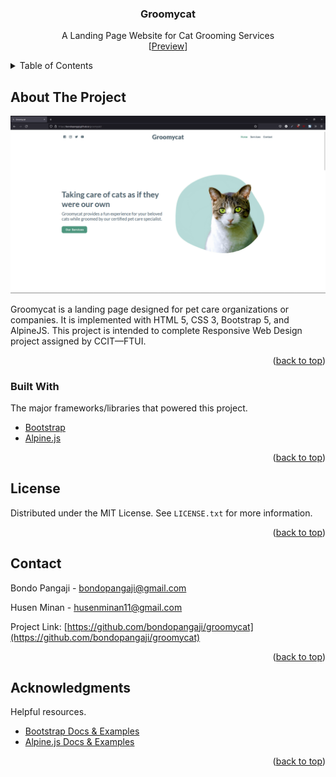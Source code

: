 <div id="top"></div>

<div align="center">

<h3 align="center">Groomycat</h3>
  <p align="center">
    A Landing Page Website for Cat Grooming Services
    <br />
    [<a href="bondopangaji.github.io/groomycat/">Preview</a>]
  </p>
</div>

<!-- TABLE OF CONTENTS -->
<details>
  <summary>Table of Contents</summary>
  <ol>
    <li>
      <a href="#about-the-project">About The Project</a>
      <ul>
        <li><a href="#built-with">Built With</a></li>
      </ul>
    </li>
    <li>
      <a href="#getting-started">Getting Started</a>
      <ul>
        <li><a href="#prerequisites">Prerequisites</a></li>
        <li><a href="#installation">Installation</a></li>
      </ul>
    </li>    <li><a href="#license">License</a></li>
    <li><a href="#contact">Contact</a></li>
    <li><a href="#acknowledgments">Acknowledgments</a></li>
  </ol>
</details>

<!-- ABOUT THE PROJECT -->

## About The Project

<img src="assets/img/preview.png"/><br>

Groomycat is a landing page designed for pet care organizations or companies. It is implemented with HTML 5, CSS 3, Bootstrap 5, and AlpineJS. This project is intended to complete Responsive Web Design project assigned by CCIT—FTUI.

<p align="right">(<a href="#top">back to top</a>)</p>

### Built With

The major frameworks/libraries that powered this project.

- [Bootstrap](https://getbootstrap.com/)
- [Alpine.js](https://alpinejs.dev/)

<p align="right">(<a href="#top">back to top</a>)</p>

<!-- LICENSE -->

## License

Distributed under the MIT License. See `LICENSE.txt` for more information.

<p align="right">(<a href="#top">back to top</a>)</p>

<!-- CONTACT -->

## Contact

Bondo Pangaji - [bondopangaji@gmail.com](mailto:bondopangaji@gmail.com)

Husen Minan - [husenminan11@gmail.com](mailto:husenminan11@gmail.com)

Project Link: [https://github.com/bondopangaji/groomycat](https://github.com/bondopangaji/groomycat)

<p align="right">(<a href="#top">back to top</a>)</p>

<!-- ACKNOWLEDGMENTS -->

## Acknowledgments

Helpful resources.

- [Bootstrap Docs & Examples](https://getbootstrap.com/)
- [Alpine.js Docs & Examples](https://alpinejs.dev/)

<p align="right">(<a href="#top">back to top</a>)</p>

<!-- REFERENCE -->
<!-- https://www.markdownguide.org/basic-syntax/#reference-style-links -->
